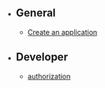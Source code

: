 - ## General
    - [Create an application](application_create)
- ## Developer
    - [authorization](authorization)
